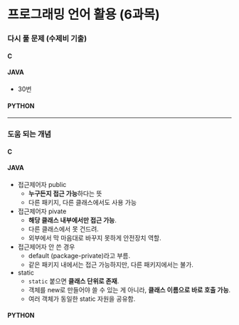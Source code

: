 # 프로그래밍 언어 활용 (6과목)

### 다시 풀 문제 (수제비 기출)

#### C

#### JAVA

* 30번

#### PYTHON

***

### 도움 되는 개념

#### C

#### JAVA

* 접근제어자 public&#x20;
  * **누구든지 접근 가능**하다는 뜻
  * 다른 패키지, 다른 클래스에서도 사용 가능
* 접근제어자 pivate
  * **해당 클래스 내부에서만 접근 가능**.
  * 다른 클래스에서 못 건드려.
  * 외부에서 막 마음대로 바꾸지 못하게 안전장치 역할.
* 접근제어자 안 쓴 경우
  * default (package-private)라고 부름.
  * 같은 패키지 내에서는 접근 가능하지만, 다른 패키지에서는 불가.
* static&#x20;
  * `static` 붙으면 **클래스 단위로 존재**.
  * 객체를 new로 만들어야 쓸 수 있는 게 아니라, **클래스 이름으로 바로 호출 가능**.
  * 여러 객체가 동일한 static 자원을 공유함.

####



#### PYTHON

